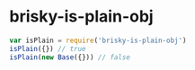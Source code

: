 # brisky-is-plain-obj

<!-- VDOC.badges travis; standard; npm; coveralls -->

<!-- VDOC.jsdoc isPlain -->

```javascript
var isPlain = require('brisky-is-plain-obj')
isPlain({}) // true
isPlain(new Base({})) // false
```